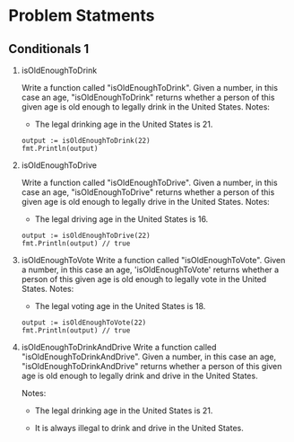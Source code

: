 # Problem Statments

## Conditionals 1

1. isOldEnoughToDrink
  
    Write a function called "isOldEnoughToDrink". Given a number, in this case an age, "isOldEnoughToDrink" returns whether a person of this given age is old enough to legally drink in the United States. Notes:

    * The legal drinking age in the United States is 21.

    ```Golang
    output := isOldEnoughToDrink(22)
    fmt.Println(output)
    ```

2. isOldEnoughToDrive

   Write a function called "isOldEnoughToDrive". Given a number, in this case an age, "isOldEnoughToDrive" returns whether a person of this given age is old enough to legally drive in the United States. Notes:

   * The legal driving age in the United States is 16.

   ```Golang
   output := isOldEnoughToDrive(22)
   fmt.Println(output) // true
   ```

3. isOldEnoughToVote
    Write a function called "isOldEnoughToVote". Given a number, in this case an age, 'isOldEnoughToVote' returns whether a person of this given age is old enough to legally vote in the United States. Notes:

    * The legal voting age in the United States is 18.

    ```Golang
    output := isOldEnoughToVote(22)
    fmt.Println(output) // true
    ```

4. isOldEnoughToDrinkAndDrive
    Write a function called "isOldEnoughToDrinkAndDrive". Given a number, in this case an age, "isOldEnoughToDrinkAndDrive" returns whether a person of this given age is old enough to legally drink and drive in the United States.
  
    Notes:
    * The legal drinking age in the United States is 21.

    * It is always illegal to drink and drive in the United States.
